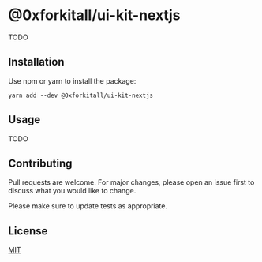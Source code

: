 # @0xforkitall/ui-kit-nextjs

TODO

## Installation

Use npm or yarn to install the package:

```
yarn add --dev @0xforkitall/ui-kit-nextjs
```

## Usage

TODO

## Contributing

Pull requests are welcome. For major changes, please open an issue first to discuss what you would like to change.

Please make sure to update tests as appropriate.

## License

[MIT](https://choosealicense.com/licenses/mit/)
